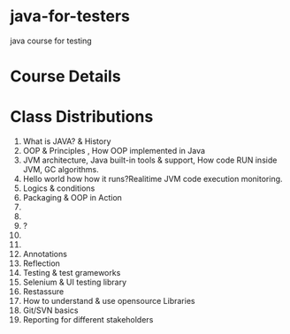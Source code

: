 # java-for-testers

java course for testing

# Course Details

# Class Distributions
1. What is JAVA? & History 
2. OOP & Principles , How OOP implemented in Java
3. JVM architecture, Java built-in tools & support,  How code RUN inside JVM, GC algorithms. 
4. Hello world how how it runs?Realitime JVM code execution monitoring. 
5. Logics & conditions
6. Packaging & OOP in Action
7. 
8. 
9. ? 
10. 
11. 
12. Annotations 
13. Reflection
14. Testing & test grameworks
16. Selenium & UI testing library 
17. Restassure 
18. How to understand & use opensource Libraries 
19. Git/SVN basics
20. Reporting for different stakeholders

